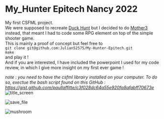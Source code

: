 # My_Hunter Epitech Nancy 2022
My first CSFML project.    
We were supposed to recreate [Duck Hunt](https://en.wikipedia.org/wiki/Duck_Hunt) but I decided to do [Mother3](https://en.wikipedia.org/wiki/Mother_3) instead, that meant I had to code some RPG element on top of the simple shooter game.   
This is mainly a proof of concept but feel free to    
```git clone git@github.com:Julian52575/My-Hunter-Epitech.git```    
```make```    
and play it !    
And if you are interested, I have included the powerpoint I used for my code review, in which I give more insight on my first ever game !   

*note : you need to have the csfml librairy installed on your computer. To do so, exectue the bash script found on this GitHub : 
https://gist.github.com/paullaffitte/c3f028dc64a55e920fa8afabff70673e*     
![title_screen](https://user-images.githubusercontent.com/114570075/208929491-4576fa72-de3e-4221-836f-05465b7d5579.png)   

![save_file](https://user-images.githubusercontent.com/114570075/208929529-5032ca43-3d17-4f11-94cd-3f2ce6e130d9.png)    

![mushroom](https://user-images.githubusercontent.com/114570075/208929579-922e5f76-de7f-4f3d-9626-2c44fc9a47f3.png)
